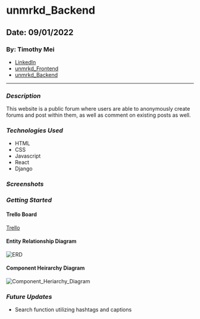 # unmrkd_Backend

## Date: 09/01/2022

### By: Timothy Mei

- [LinkedIn](https://www.linkedin.com/in/timothymei/)
- [unmrkd_Frontend](https://github.com/timothymei327/FinstaHam)
- [unmrkd_Backend](https://github.com/timothymei327/FinstaHam_backend)
---

### _Description_

This website is a public forum where users are able to anonymously create forums and post within them, as well as comment on existing posts as well. 

### _Technologies Used_

- HTML
- CSS
- Javascript
- React
- Django

### _Screenshots_

<!-- ![Landing_Page](https://i.imgur.com/NNxA8Lt.png)
![Chat_Form_Page](https://i.imgur.com/aRUCOkk.png)
![Chat_Page](https://i.imgur.com/jyTOo5b.png) -->

### _Getting Started_

#### Trello Board

[Trello](https://trello.com/b/y2PZS0xb/finstaham)

#### Entity Relationship Diagram

![ERD](https://i.imgur.com/R03azKT.png)

#### Component Heirarchy Diagram

![Component_Heriarchy_Diagram](https://i.imgur.com/YaQwDEl.png)

### _Future Updates_

- Search function utilizing hashtags and captions

